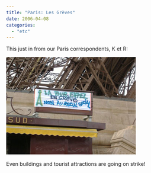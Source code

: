 ```yaml
---
title: "Paris: Les Grèves"
date: 2006-04-08
categories: 
  - "etc"
---
```


This just in from our Paris correspondents, K et R:

[![](images/greve.jpg)](https://s3.amazonaws.com/cyberkrunk.com/images/articles/greve-large.jpg)

Even buildings and tourist attractions are going on strike!

